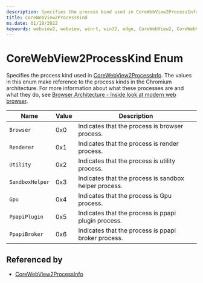```yaml
---
description: Specifies the process kind used in CoreWebView2ProcessInfo.
title: CoreWebView2ProcessKind
ms.date: 01/18/2022
keywords: webview2, webview, winrt, win32, edge, CoreWebView2, CoreWebView2Controller, browser control, edge html, CoreWebView2ProcessKind
---
```


# CoreWebView2ProcessKind Enum

Specifies the process kind used in [CoreWebView2ProcessInfo](corewebview2processinfo.md).
The values in this enum make reference to the process kinds in the Chromium architecture. For more information about what these processes are and what they do, see [Browser Architecture - Inside look at modern web browser](https://developers.google.com/web/updates/2018/09/inside-browser-part1).

| Name |  Value | Description |
|--|--|--|
|`Browser` | 0x0  |  Indicates that the process is browser process.|
|`Renderer` | 0x1  |  Indicates that the process is render process.|
|`Utility` | 0x2  |  Indicates that the process is utility process.|
|`SandboxHelper` | 0x3  |  Indicates that the process is sandbox helper process.|
|`Gpu` | 0x4  |  Indicates that the process is Gpu process.|
|`PpapiPlugin` | 0x5  |  Indicates that the process is ppapi plugin process.|
|`PpapiBroker` | 0x6  |  Indicates that the process is ppapi broker process.|


## Referenced by

- [CoreWebView2ProcessInfo](corewebview2processinfo.md)
